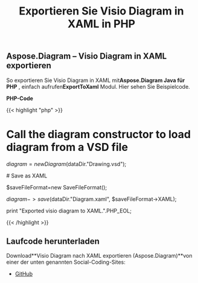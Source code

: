 ﻿---
title: Exportieren Sie Visio Diagram in XAML in PHP
type: docs
weight: 60
url: /de/java/export-visio-diagram-to-xaml-in-php/
---
## **Aspose.Diagram – Visio Diagram in XAML exportieren**
 So exportieren Sie Visio Diagram in XAML mit**Aspose.Diagram Java für PHP** , einfach aufrufen**ExportToXaml** Modul. Hier sehen Sie Beispielcode.

**PHP-Code**

{{< highlight "php" >}}

 # Call the diagram constructor to load diagram from a VSD file

$diagram = new Diagram($dataDir."Drawing.vsd");

\# Save as XAML

$saveFileFormat=new SaveFileFormat();

$diagram->save($dataDir."Diagram.xaml", $saveFileFormat->XAML);

print "Exported visio diagram to XAML.".PHP_EOL;

{{< /highlight >}}
## **Laufcode herunterladen**
 Download**Visio Diagram nach XAML exportieren (Aspose.Diagram)**von einer der unten genannten Social-Coding-Sites:

- [GitHub](https://github.com/asposediagram/Aspose.Diagram-for-Java/blob/master/Plugins/Aspose_Diagram_Java_for_PHP/src/aspose/diagram/LoadingSavingandConverting/ExportToXaml.php)
